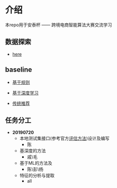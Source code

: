 # 介绍
本repo用于安泰杯 —— 跨境电商智能算法大赛交流学习

## 数据探索
- [here](https://tianchi.aliyun.com/notebook-ai/detail?spm=5176.12586969.1002.9.7404238aEWDucd&postId=64831)

## baseline

- [基于规则](https://zhuanlan.zhihu.com/p/74119672?utm_medium=social&utm_source=com.tencent.tim&utm_oi=555381879923224576)

- [基于深度学习](https://zhuanlan.zhihu.com/p/32078473)

- [传统推荐](https://tianchi.aliyun.com/notebook-ai/detail?spm=5176.12586969.1002.3.7404238aEWDucd&postId=65062)


## 任务分工
- **20190720**
  - 本地测试集接口(参考官方[评估方法](https://tianchi.aliyun.com/competition/entrance/231718/information))设计及编写
    - 陈
  - 基深度的方法
    - 戚\毛
  - 基于ML的方法及 
    - 陈\彭\杨
  - 特征的分析与提取
    - all







